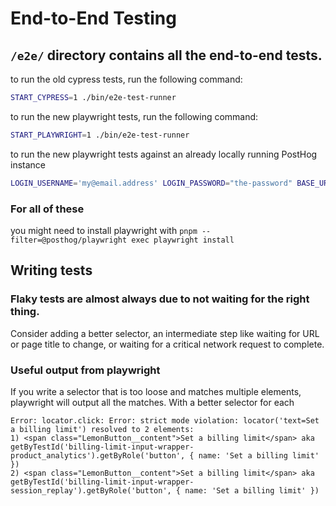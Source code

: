 # End-to-End Testing

## `/e2e/` directory contains all the end-to-end tests.

to run the old cypress tests, run the following command:

```bash
START_CYPRESS=1 ./bin/e2e-test-runner
```

to run the new playwright tests, run the following command:

```bash
START_PLAYWRIGHT=1 ./bin/e2e-test-runner
```

to run the new playwright tests against an already locally running PostHog instance

```bash
LOGIN_USERNAME='my@email.address' LOGIN_PASSWORD="the-password" BASE_URL='http://localhost:8010' pnpm --filter=@posthog/playwright exec playwright test --ui
```

### For all of these

you might need to install playwright with `pnpm --filter=@posthog/playwright exec playwright install`

## Writing tests

### Flaky tests are almost always due to not waiting for the right thing.

Consider adding a better selector, an intermediate step like waiting for URL or page title to change, or waiting for a critical network request to complete.

### Useful output from playwright

If you write a selector that is too loose and matches multiple elements, playwright will output all the matches. With a better selector for each

```
Error: locator.click: Error: strict mode violation: locator('text=Set a billing limit') resolved to 2 elements:
1) <span class="LemonButton__content">Set a billing limit</span> aka getByTestId('billing-limit-input-wrapper-product_analytics').getByRole('button', { name: 'Set a billing limit' })
2) <span class="LemonButton__content">Set a billing limit</span> aka getByTestId('billing-limit-input-wrapper-session_replay').getByRole('button', { name: 'Set a billing limit' })
```
